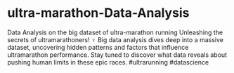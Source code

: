 # ultra-marathon-Data-Analysis
Data Analysis on the big dataset of ultra-marathon running
Unleashing the secrets of ultramarathoners!
‍♀️ Big data analysis dives deep into a massive dataset, uncovering hidden patterns and factors that influence ultramarathon performance. 
Stay tuned to discover what data reveals about pushing human limits in these epic races. 
#ultrarunning 
#datascience
